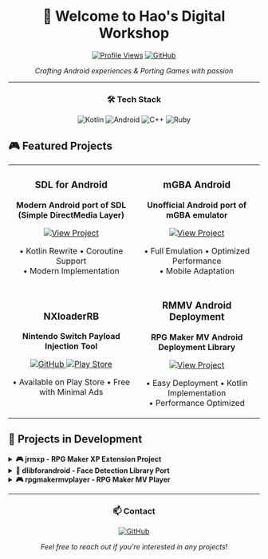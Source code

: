 <div align="center">
  
# 🌟 Welcome to Hao's Digital Workshop

[![Profile Views](https://komarev.com/ghpvc/?username=huhao1987&color=brightgreen)](https://github.com/huhao1987)
[![GitHub](https://img.shields.io/github/followers/huhao1987?label=Follow&style=social)](https://github.com/huhao1987)

*Crafting Android experiences & Porting Games with passion*

</div>

---

<div align="center">

### 🛠 Tech Stack
![Kotlin](https://img.shields.io/badge/Kotlin-7F52FF?style=for-the-badge&logo=kotlin&logoColor=white)
![Android](https://img.shields.io/badge/Android-3DDC84?style=for-the-badge&logo=android&logoColor=white)
![C++](https://img.shields.io/badge/C++-00599C?style=for-the-badge&logo=cplusplus&logoColor=white)
![Ruby](https://img.shields.io/badge/Ruby-CC342D?style=for-the-badge&logo=ruby&logoColor=white)

</div>

## 🎮 Featured Projects

<div align="center">
<table align="center" style="margin: 0 auto">
  <tr>
    <td width="390">
      <h3 align="center">SDL for Android</h3>
      <div align="center">
        <p align="center"><strong>Modern Android port of SDL (Simple DirectMedia Layer)</strong></p>
        <p align="center">
          <a href="https://github.com/huhao1987/SDL">
            <img src="https://img.shields.io/badge/View_Project-4CAF50?style=for-the-badge&logo=github&logoColor=white" alt="View Project"/>
          </a>
        </p>
        <p align="center">• Kotlin Rewrite • Coroutine Support<br>• Modern Implementation</p>
      </div>
    </td>
    <td width="390">
      <h3 align="center">mGBA Android</h3>
      <div align="center">
        <p align="center"><strong>Unofficial Android port of mGBA emulator</strong></p>
        <p align="center">
          <a href="https://github.com/huhao1987/mGBA_Android">
            <img src="https://img.shields.io/badge/View_Project-2196F3?style=for-the-badge&logo=github&logoColor=white" alt="View Project"/>
          </a>
        </p>
        <p align="center">• Full Emulation • Optimized Performance<br>• Mobile Adaptation</p>
      </div>
    </td>
  </tr>
  <tr>
    <td width="390">
      <h3 align="center">NXloaderRB</h3>
      <div align="center">
        <p align="center"><strong>Nintendo Switch Payload Injection Tool</strong></p>
        <p align="center">
          <a href="https://github.com/huhao1987/NXloaderRB">
            <img src="https://img.shields.io/badge/GitHub-181717?style=for-the-badge&logo=github&logoColor=white" alt="GitHub"/>
          </a>
          <a href="https://play.google.com/store/apps/details?id=hh.nxloaderrb">
            <img src="https://img.shields.io/badge/Play_Store-414141?style=for-the-badge&logo=google-play&logoColor=white" alt="Play Store"/>
          </a>
        </p>
        <p align="center">• Available on Play Store • Free with Minimal Ads</p>
      </div>
    </td>
    <td width="390">
      <h3 align="center">RMMV Android Deployment</h3>
      <div align="center">
        <p align="center"><strong>RPG Maker MV Android Deployment Library</strong></p>
        <p align="center">
          <a href="https://github.com/huhao1987/RMMV-android-deployment">
            <img src="https://img.shields.io/badge/View_Project-FF5722?style=for-the-badge&logo=github&logoColor=white" alt="View Project"/>
          </a>
        </p>
        <p align="center">• Easy Deployment • Kotlin Implementation<br>• Performance Optimized</p>
      </div>
    </td>
  </tr>
</table>
</div>

## 🔬 Projects in Development

<details>
<summary><b>🎮 jrmxp - RPG Maker XP Extension Project</b></summary>

> An innovative project based on JRuby and LibGDX, bringing RMXP games to Android
- 🔹 JRuby Script Processing
- 🔹 LibGDX Graphics Rendering
- 🔹 Win32API Simulation
</details>

<details>
<summary><b>👤 dlibforandroid - Face Detection Library Port</b></summary>

> Native Android port of the dlib library
- 🔹 C/C++ to Java Conversion
- 🔹 Performance Optimization
- 🔹 Android API Integration
</details>

<details>
<summary><b>🎮 rpgmakermvplayer - RPG Maker MV Player</b></summary>

> Professional RPG Maker MV Game Runtime Environment
- 🔹 Custom Save Management
- 🔹 Optimized Mobile Experience
- 🔹 Extended Feature Support
</details>

---

<div align="center">

### 📫 Contact

[![GitHub](https://img.shields.io/badge/GitHub-100000?style=for-the-badge&logo=github&logoColor=white)](https://github.com/huhao1987)

*Feel free to reach out if you're interested in any projects!*

</div>
